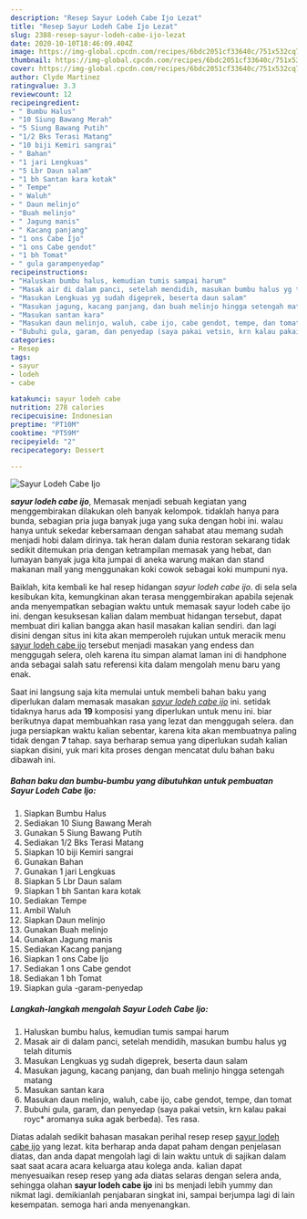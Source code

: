 ```yaml
---
description: "Resep Sayur Lodeh Cabe Ijo Lezat"
title: "Resep Sayur Lodeh Cabe Ijo Lezat"
slug: 2388-resep-sayur-lodeh-cabe-ijo-lezat
date: 2020-10-10T18:46:09.404Z
image: https://img-global.cpcdn.com/recipes/6bdc2051cf33640c/751x532cq70/sayur-lodeh-cabe-ijo-foto-resep-utama.jpg
thumbnail: https://img-global.cpcdn.com/recipes/6bdc2051cf33640c/751x532cq70/sayur-lodeh-cabe-ijo-foto-resep-utama.jpg
cover: https://img-global.cpcdn.com/recipes/6bdc2051cf33640c/751x532cq70/sayur-lodeh-cabe-ijo-foto-resep-utama.jpg
author: Clyde Martinez
ratingvalue: 3.3
reviewcount: 12
recipeingredient:
- " Bumbu Halus"
- "10 Siung Bawang Merah"
- "5 Siung Bawang Putih"
- "1/2 Bks Terasi Matang"
- "10 biji Kemiri sangrai"
- " Bahan"
- "1 jari Lengkuas"
- "5 Lbr Daun salam"
- "1 bh Santan kara kotak"
- " Tempe"
- " Waluh"
- " Daun melinjo"
- "Buah melinjo"
- " Jagung manis"
- " Kacang panjang"
- "1 ons Cabe Ijo"
- "1 ons Cabe gendot"
- "1 bh Tomat"
- " gula garampenyedap"
recipeinstructions:
- "Haluskan bumbu halus, kemudian tumis sampai harum"
- "Masak air di dalam panci, setelah mendidih, masukan bumbu halus yg telah ditumis"
- "Masukan Lengkuas yg sudah digeprek, beserta daun salam"
- "Masukan jagung, kacang panjang, dan buah melinjo hingga setengah matang"
- "Masukan santan kara"
- "Masukan daun melinjo, waluh, cabe ijo, cabe gendot, tempe, dan tomat"
- "Bubuhi gula, garam, dan penyedap (saya pakai vetsin, krn kalau pakai royc* aromanya suka agak berbeda). Tes rasa."
categories:
- Resep
tags:
- sayur
- lodeh
- cabe

katakunci: sayur lodeh cabe 
nutrition: 278 calories
recipecuisine: Indonesian
preptime: "PT10M"
cooktime: "PT59M"
recipeyield: "2"
recipecategory: Dessert

---
```



![Sayur Lodeh Cabe Ijo](https://img-global.cpcdn.com/recipes/6bdc2051cf33640c/751x532cq70/sayur-lodeh-cabe-ijo-foto-resep-utama.jpg)

<b><i>sayur lodeh cabe ijo</i></b>, Memasak menjadi sebuah kegiatan yang menggembirakan dilakukan oleh banyak kelompok. tidaklah hanya para bunda, sebagian pria juga banyak juga yang suka dengan hobi ini. walau hanya untuk sekedar kebersamaan dengan sahabat atau memang sudah menjadi hobi dalam dirinya. tak heran dalam dunia restoran sekarang tidak sedikit ditemukan pria dengan ketrampilan memasak yang hebat, dan lumayan banyak juga kita jumpai di aneka warung makan dan stand makanan mall yang menggunakan koki cowok sebagai koki mumpuni nya.

Baiklah, kita kembali ke hal resep hidangan <i>sayur lodeh cabe ijo</i>. di sela sela kesibukan kita, kemungkinan akan terasa menggembirakan apabila sejenak anda menyempatkan sebagian waktu untuk memasak sayur lodeh cabe ijo ini. dengan kesuksesan kalian dalam membuat hidangan tersebut, dapat membuat diri kalian bangga akan hasil masakan kalian sendiri. dan lagi disini dengan situs ini kita akan memperoleh rujukan untuk meracik menu <u>sayur lodeh cabe ijo</u> tersebut menjadi masakan yang endess dan menggugah selera, oleh karena itu simpan alamat laman ini di handphone anda sebagai salah satu referensi kita dalam mengolah menu baru yang enak.




Saat ini langsung saja kita memulai untuk membeli bahan baku yang diperlukan dalam memasak masakan <u><i>sayur lodeh cabe ijo</i></u> ini. setidak tidaknya harus ada <b>19</b> komposisi yang diperlukan untuk menu ini. biar berikutnya dapat membuahkan rasa yang lezat dan menggugah selera. dan juga persiapkan waktu kalian sebentar, karena kita akan membuatnya paling tidak dengan <b>7</b> tahap. saya berharap semua yang diperlukan sudah kalian siapkan disini, yuk mari kita proses dengan mencatat dulu bahan baku dibawah ini.

<!--inarticleads1-->

##### Bahan baku dan bumbu-bumbu yang dibutuhkan untuk pembuatan Sayur Lodeh Cabe Ijo:

1. Siapkan  Bumbu Halus
1. Sediakan 10 Siung Bawang Merah
1. Gunakan 5 Siung Bawang Putih
1. Sediakan 1/2 Bks Terasi Matang
1. Siapkan 10 biji Kemiri sangrai
1. Gunakan  Bahan
1. Gunakan 1 jari Lengkuas
1. Siapkan 5 Lbr Daun salam
1. Siapkan 1 bh Santan kara kotak
1. Sediakan  Tempe
1. Ambil  Waluh
1. Siapkan  Daun melinjo
1. Gunakan Buah melinjo
1. Gunakan  Jagung manis
1. Sediakan  Kacang panjang
1. Siapkan 1 ons Cabe Ijo
1. Sediakan 1 ons Cabe gendot
1. Sediakan 1 bh Tomat
1. Siapkan  gula -garam-penyedap




<!--inarticleads2-->

##### Langkah-langkah mengolah Sayur Lodeh Cabe Ijo:

1. Haluskan bumbu halus, kemudian tumis sampai harum
1. Masak air di dalam panci, setelah mendidih, masukan bumbu halus yg telah ditumis
1. Masukan Lengkuas yg sudah digeprek, beserta daun salam
1. Masukan jagung, kacang panjang, dan buah melinjo hingga setengah matang
1. Masukan santan kara
1. Masukan daun melinjo, waluh, cabe ijo, cabe gendot, tempe, dan tomat
1. Bubuhi gula, garam, dan penyedap (saya pakai vetsin, krn kalau pakai royc* aromanya suka agak berbeda). Tes rasa.




Diatas adalah sedikit bahasan masakan perihal resep resep <u>sayur lodeh cabe ijo</u> yang lezat. kita berharap anda dapat paham dengan penjelasan diatas, dan anda dapat mengolah lagi di lain waktu untuk di sajikan dalam saat saat acara acara keluarga atau kolega anda. kalian dapat menyesuaikan resep resep yang ada diatas selaras dengan selera anda, sehingga olahan <b>sayur lodeh cabe ijo</b> ini bs menjadi lebih yummy dan nikmat lagi. demikianlah penjabaran singkat ini, sampai berjumpa lagi di lain kesempatan. semoga hari anda menyenangkan.
